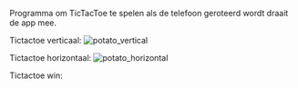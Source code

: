 Programma om TicTacToe te spelen 
als de telefoon geroteerd wordt draait de app mee. 

Tictactoe verticaal:
![potato_vertical](potato_vertical.jpg)

Tictactoe horizontaal:
![potato_horizontal](potato_horizontal.jpeg)

Tictactoe win:


